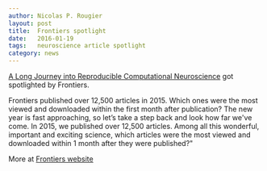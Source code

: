 ```yaml
---
author: Nicolas P. Rougier
layout: post
title:  Frontiers spotlight
date:   2016-01-19
tags:   neuroscience article spotlight
category: news
---
```


[A Long Journey into Reproducible Computational Neuroscience][article] got
spotlighted by Frontiers.

Frontiers published over 12,500 articles in 2015. Which ones were the most
viewed and downloaded within the first month after publication? The new year is
fast approaching, so let’s take a step back and look how far we've come. In
2015, we published over 12,500 articles. Among all this wonderful, important
and exciting science, which articles were the most viewed and downloaded within
1 month after they were published?"

More at [Frontiers website](http://blog.frontiersin.org/2015/12/22/spotlight100/)

[article]: http://journal.frontiersin.org/article/10.3389/fncom.2015.00030/full
